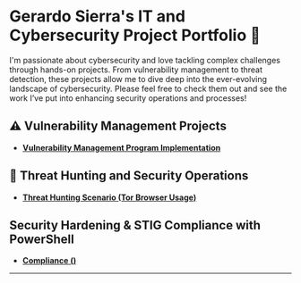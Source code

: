 # <a>Gerardo Sierra</a>'s IT and Cybersecurity Project Portfolio 🔐

I'm passionate about cybersecurity and love tackling complex challenges through hands-on projects. From vulnerability management to threat detection, these projects allow me to dive deep into the ever-evolving landscape of cybersecurity. Please feel free to check them out and see the work I’ve put into enhancing security operations and processes!


## ⚠️ Vulnerability Management Projects

- **[Vulnerability Management Program Implementation](https://github.com/GerardoSierra-IT/vulnerability-management-program)**

## 🚨 Threat Hunting and Security Operations

- **[Threat Hunting Scenario (Tor Browser Usage)](https://github.com/gerardosierra-IT/threat-hunting-scenario-tor)**

## Security Hardening & STIG Compliance with PowerShell

- **[Compliance ()](https://github.com/gerardosierra-IT/Security-Hardening-and-STIG-Compliance)**

<hr/>



<!--
<img width="35" alt="image" src="https://github.com/user-attachments/assets/2f41c7cd-5ea8-4475-b451-a37161b6c3fb"> 
<img width="35" alt="image" src="https://github.com/user-attachments/assets/77649969-9910-4994-8b96-74a116cfb2a8">
-->
